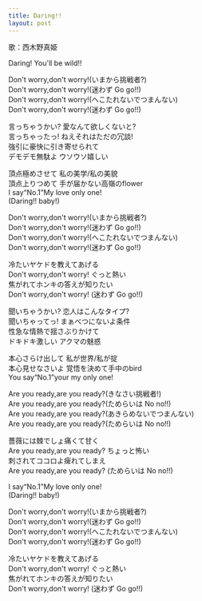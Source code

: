 ```yaml
---
title: Daring!!
layout: post
---
```

歌：<a class="maki">西木野真姫</a>

<p><a class="maki">Daring! You'll be wild!!</a></p>

<p><a class="maki">Don't worry,don't worry!(いまから挑戦者?)<br />
Don't worry,don't worry!(迷わず Go go!!)<br />
Don't worry,don't worry!(へこたれないでつまんない)<br />
Don't worry,don't worry!(迷わず Go go!!)</a></p>

<p><a class="maki">言っちゃうかい? 愛なんて欲しくないと?<br />
言っちゃったっ! ねえそれはただの冗談!<br />
強引に豪快に引き寄せられて<br />
デモデモ無駄よ ウソウソ嬉しい</a></p>

<p><a class="maki">頂点極めさせて 私の美学/私の美貌<br />
頂点上りつめて 手が届かない高嶺のflower<br />
I say“No.1”My love only one!<br />
(Daring!! baby!)</a></p>

<p><a class="maki">Don't worry,don't worry!(いまから挑戦者?)<br />
Don't worry,don't worry!(迷わず Go go!!)<br />
Don't worry,don't worry!(へこたれないでつまんない)<br />
Don't worry,don't worry!(迷わず Go go!!)</a></p>

<p><a class="maki">冷たいヤケドを教えてあげる<br />
Don't worry,don't worry! ぐっと熱い<br />
焦がれてホンキの答えが知りたい<br />
Don't worry,don't worry! (迷わず Go go!!)</a></p>

<p><a class="maki">聞いちゃうかい? 恋人はこんなタイプ? <br />
聞いちゃってっ! まぁべつにないよ条件<br />
性急な情熱で揺さぶりかけて<br />
ドキドキ激しい アクマの魅惑</a></p>

<p><a class="maki">本心さらけ出して 私が世界/私が掟<br />
本心見せなさいよ 覚悟を決めて手中のbird<br />
You say“No.1”your my only one!</a></p>

<p><a class="maki">Are you ready,are you ready?(きなさい挑戦者!)<br />
Are you ready,are you ready?(ためらいは No no!!)<br />
Are you ready,are you ready?(あきらめないでつまんない)<br />
Are you ready,are you ready?(ためらいは No no!!)</a></p>

<p><a class="maki">薔薇には棘でしょ痛くて甘く<br />
Are you ready,are you ready? ちょっと怖い<br />
刺されてココロよ痺れてしまえ<br />
Are you ready,are you ready? (ためらいは No no!!)</a></p>

<p><a class="maki">I say“No.1”My love only one!<br />
(Daring!! baby!)</a></p>

<p><a class="maki">Don't worry,don't worry!(いまから挑戦者?)<br />
Don't worry,don't worry!(迷わず Go go!!)<br />
Don't worry,don't worry!(へこたれないでつまんない)<br />
Don't worry,don't worry!(迷わず Go go!!)</a></p>

<p><a class="maki">冷たいヤケドを教えてあげる<br />
Don't worry,don't worry! ぐっと熱い<br />
焦がれてホンキの答えが知りたい<br />
Don't worry,don't worry! (迷わず Go go!!)</a></p>